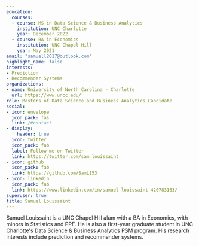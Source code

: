 ```yaml
---
education:
  courses:
  - course: MS in Data Science & Business Analytics
    institution: UNC Charlotte
    year: December 2022
  - course: BA in Economics
    institution: UNC Chapel Hill
    year: May 2021
email: "samuell2017@outlook.com"
highlight_name: false
interests:
- Prediction
- Recommender Systems
organizations:
- name: University of North Carolina - Charlotte
  url: https://www.uncc.edu/
role: Masters of Data Science and Business Analytics Candidate
social:
- icon: envelope
  icon_pack: fas
  link: /#contact
- display:
    header: true
  icon: twitter
  icon_pack: fab
  label: Follow me on Twitter
  link: https://twitter.com/sam_louissaint
- icon: github
  icon_pack: fab
  link: https://github.com/SamL153
- icon: linkedin
  icon_pack: fab
  link: https://www.linkedin.com/in/samuel-louissaint-420783163/
superuser: true
title: Samuel Louissaint
---
```


Samuel Louissaint is a UNC Chapel Hill alum with a BA in Economics, with minors in Statistics and PPE. He is also a first-year graduate student in UNC Charlotte's Data Science & Business Analytics PSM program. His research interests include prediction and recommender systems.
